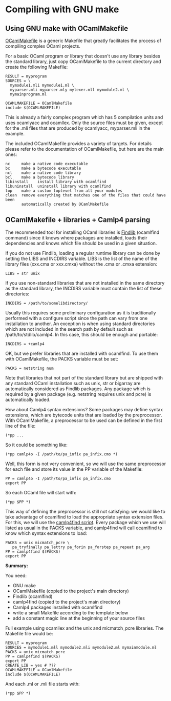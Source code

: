 
Compiling with GNU make
=======================

Using GNU make with OCamlMakefile
---------------------------------

[OCamlMakefile](http://omake.metaprl.org/index.html "OCamlMakefile") is
a generic Makefile that greatly facilitates the process of compiling
complex OCaml projects.

For a basic OCaml program or library that doesn't use any library
besides the standard library, just copy OCamlMakefile to the current
directory and create the following Makefile:

    RESULT = myprogram
    SOURCES = \
      mymodule1.mli mymodule1.ml \
      myparser.mli myparser.mly mylexer.mll mymodule2.ml \
      mymainprogram.ml

    OCAMLMAKEFILE = OCamlMakefile
    include $(OCAMLMAKEFILE)

This is already a fairly complex program which has 5 compilation units
and uses ocamlyacc and ocamllex. Only the source files must be given,
except for the .mli files that are produced by ocamlyacc, myparser.mli
in the example.

The included OCamlMakefile provides a variety of targets. For details
please refer to the documentation of OCamlMakefile, but here are the
main ones:

    nc     make a native code executable
    bc     make a bytecode executable
    ncl    make a native code library
    bcl    make a bytecode library
    libinstall    install library with ocamlfind
    libuninstall  uninstall library with ocamlfind
    top    make a custom toplevel from all your modules
    clean  remove everything that matches one of the files that could have been
           automatically created by OCamlMakefile

OCamlMakefile + libraries + Camlp4 parsing
------------------------------------------

The recommended tool for installing OCaml libraries is
[Findlib](http://www.camlcity.org/archive/programming/findlib.html "Findlib")
(ocamlfind command) since it knows where packages are installed, loads
their dependencies and knows which file should be used in a given
situation.

If you do not use Findlib, loading a regular runtime library can be done
by setting the LIBS and INCDIRS variable. LIBS is the list of the name
of the library files (xxx.cma or xxx.cmxa) without the .cma or .cmxa
extension:

    LIBS = str unix

If you use non-standard libraries that are not installed in the same
directory as the standard library, the INCDIRS variable must contain the
list of these directories:

    INCDIRS = /path/to/somelibdirectory/

Usually this requires some preliminary configuration as it is
traditionally performed with a configure script since the path can vary
from one installation to another. An exception is when using standard
directories which are not included in the search path by default such as
/path/to/stdlib/camlp4. In this case, this should be enough and
portable:

    INCDIRS = +camlp4

OK, but we prefer libraries that are installed with ocamlfind. To use
them with OCamlMakefile, the PACKS variable must be set:

    PACKS = netstring num

Note that libraries that not part of the standard library but are
shipped with any standard OCaml installation such as unix, str or
bigarray are automatically considered as Findlib packages. Any package
which is required by a given package (e.g. netstring requires unix and
pcre) is automatically loaded.

How about Camlp4 syntax extensions? Some packages may define syntax
extensions, which are bytecode units that are loaded by the
preprocessor. With OCamlMakefile, a preprocessor to be used can be
defined in the first line of the file:

    (*pp ...

So it could be something like:

    (*pp camlp4o -I /path/to/pa_infix pa_infix.cmo *)

Well, this form is not very convenient, so we will use the same
preprocessor for each file and store its value in the PP variable of the
Makefile:

    PP = camlp4o -I /path/to/pa_infix pa_infix.cmo
    export PP

So each OCaml file will start with:

    (*pp $PP *)

This way of defining the preprocessor is still not satisfying: we would
like to take advantage of ocamlfind to load the appropriate syntax
extension files. For this, we will use the [camlp4find
script](http://martin.jambon.free.fr/ocaml.html "camlp4find script").
Every package which we use will listed as usual in the PACKS variable,
and camlp4find will call ocamlfind to know which syntax extensions to
load:

    PACKS = unix micmatch_pcre \
       pa_tryfinally pa_lettry pa_forin pa_forstep pa_repeat pa_arg
    PP = camlp4find $(PACKS)
    export PP

**Summary:**

You need:

-   GNU make
-   OCamlMakefile (copied to the project's main directory)
-   Findlib (ocamlfind)
-   camlp4find (copied to the project's main directory)
-   Camlp4 packages installed with ocamlfind
-   write a small Makefile according to the template below
-   add a constant magic line at the beginning of your source files

Full example using ocamllex and the unix and micmatch\_pcre libraries.
The Makefile file would be:

    RESULT = myprogram
    SOURCES = mymodule1.mll mymodule2.mli mymodule2.ml mymainmodule.ml
    PACKS = unix micmatch_pcre
    PP = camlp4find $(PACKS)
    export PP
    CREATE_LIB = yes # ???
    OCAMLMAKEFILE = OCamlMakefile
    include $(OCAMLMAKEFILE)

And each .ml or .mli file starts with:

    (*pp $PP *)
